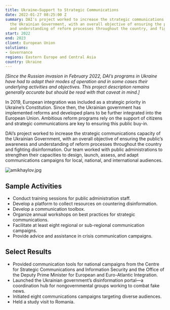 ```yaml
---
title: Ukraine—Support to Strategic Communications
date: 2022-01-27 08:25:00 Z
summary: DAI's project worked to increase the strategic communications capacity of
  the Ukrainian Government, with an overall objective of ensuring the public's awareness
  and understanding of reform processes throughout the country, and fighting disinformation.
start: 2022
end: 2023
client: European Union
solutions:
- Governance
regions: Eastern Europe and Central Asia
country: Ukraine
---
```


*[Since the Russian invasion in February 2022, DAI’s programs in Ukraine have had to adapt their modes of operation and in some cases their underlying activities and objectives. This project description remains generally accurate but should be read with that caveat in mind.]*

In 2019, European integration was included as a strategic priority in Ukraine’s Constitution. Since then, the Ukrainian government has implemented reforms and developed plans to be further integrated into the European Union. Ambitious reform programs rely on the support of citizens and strategic communications are key to ensuring this public buy-in.

DAI’s project worked to increase the strategic communications capacity of the Ukrainian Government, with an overall objective of ensuring the public’s awareness and understanding of reform processes throughout the country and fighting disinformation. Our team worked with public administrations to strengthen their capacities to design, launch, assess, and adapt communications campaigns for local, national, and international audiences.

![amikhaylov.jpg](/uploads/amikhaylov.jpg)

## Sample Activities

* Conduct training sessions for public administration staff.
* Develop a platform to collect resources on countering disinformation.
* Develop a communication toolbox.
* Organize annual workshops on best practices for strategic communications.
* Facilitate at least eight regional or sub-regional communication campaigns.
* Provide advice and assistance in crisis communication campaigns.

## Select Results

* Provided communication tools for national campaigns from the Centre for Strategic Communications and Information Security and the Office of the Deputy Prime Minister for European and Euro-Atlantic Integration.
* Launched the Ukrainian government’s disinformation portal—a coordination hub for nongovernmental groups working to combat fake news.
* Initiated eight communications campaigns targeting diverse audiences.
* Held a study visit to Romania.